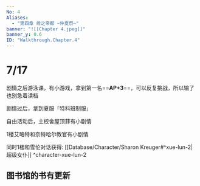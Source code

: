 ```yaml
---
No: 4
Aliases:
  - "第四章 绯之帝都 ~仲夏祭~"
banner: "![[Chapter 4.jpeg]]"
banner_y: 0.6
ID: "Walkthrough.Chapter.4"
---
```

# 7/17
剧情之后游泳课，有小游戏，拿到第一名==**AP+3**==，可以反复挑战，所以输了也别急着读档

剧情过后，拿到夏服「特科班制服」

自由活动后，主校舍屋顶菲有小剧情

1楼艾略特和奈特哈尔教官有小剧情

同时1楼和雪伦对话获得: [[Database/Character/Sharon Kreuger#^xue-lun-2|超级女仆]] ^character-xue-lun-2

图书馆的书有更新
- 
